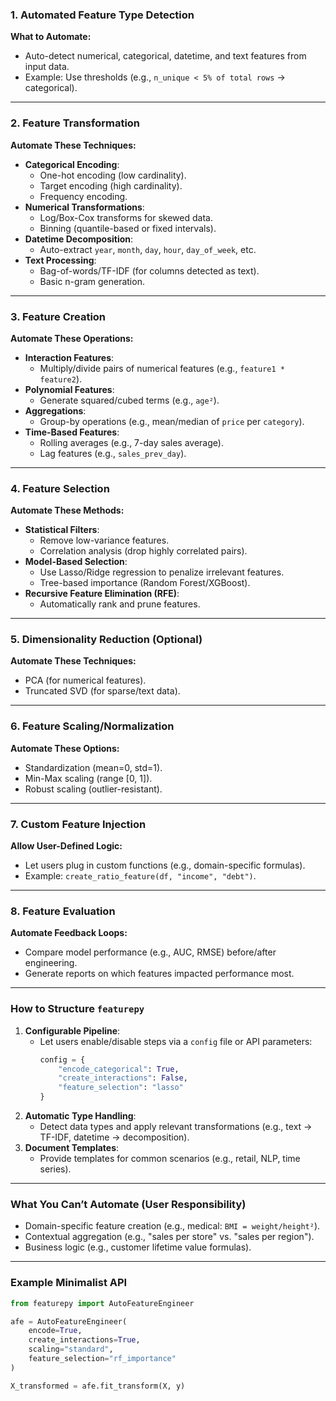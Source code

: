 

### **1. Automated Feature Type Detection**
**What to Automate:**
- Auto-detect numerical, categorical, datetime, and text features from input data.
- Example: Use thresholds (e.g., `n_unique < 5% of total rows` → categorical).

---

### **2. Feature Transformation**
**Automate These Techniques:**
- **Categorical Encoding**:
  - One-hot encoding (low cardinality).
  - Target encoding (high cardinality).
  - Frequency encoding.
- **Numerical Transformations**:
  - Log/Box-Cox transforms for skewed data.
  - Binning (quantile-based or fixed intervals).
- **Datetime Decomposition**:
  - Auto-extract `year`, `month`, `day`, `hour`, `day_of_week`, etc.
- **Text Processing**:
  - Bag-of-words/TF-IDF (for columns detected as text).
  - Basic n-gram generation.

---

### **3. Feature Creation**
**Automate These Operations:**
- **Interaction Features**:
  - Multiply/divide pairs of numerical features (e.g., `feature1 * feature2`).
- **Polynomial Features**:
  - Generate squared/cubed terms (e.g., `age²`).
- **Aggregations**:
  - Group-by operations (e.g., mean/median of `price` per `category`).
- **Time-Based Features**:
  - Rolling averages (e.g., 7-day sales average).
  - Lag features (e.g., `sales_prev_day`).

---

### **4. Feature Selection**
**Automate These Methods:**
- **Statistical Filters**:
  - Remove low-variance features.
  - Correlation analysis (drop highly correlated pairs).
- **Model-Based Selection**:
  - Use Lasso/Ridge regression to penalize irrelevant features.
  - Tree-based importance (Random Forest/XGBoost).
- **Recursive Feature Elimination (RFE)**:
  - Automatically rank and prune features.

---

### **5. Dimensionality Reduction (Optional)**
**Automate These Techniques:**
- PCA (for numerical features).
- Truncated SVD (for sparse/text data).

---

### **6. Feature Scaling/Normalization**
**Automate These Options:**
- Standardization (mean=0, std=1).
- Min-Max scaling (range [0, 1]).
- Robust scaling (outlier-resistant).

---

### **7. Custom Feature Injection**
**Allow User-Defined Logic:**
- Let users plug in custom functions (e.g., domain-specific formulas).
- Example: `create_ratio_feature(df, "income", "debt")`.

---

### **8. Feature Evaluation**
**Automate Feedback Loops:**
- Compare model performance (e.g., AUC, RMSE) before/after engineering.
- Generate reports on which features impacted performance most.

---

### **How to Structure `featurepy`**
1. **Configurable Pipeline**:
   - Let users enable/disable steps via a `config` file or API parameters:
     ```python
     config = {
         "encode_categorical": True,
         "create_interactions": False,
         "feature_selection": "lasso"
     }
     ```
2. **Automatic Type Handling**:
   - Detect data types and apply relevant transformations (e.g., text → TF-IDF, datetime → decomposition).
3. **Document Templates**:
   - Provide templates for common scenarios (e.g., retail, NLP, time series).

---

### **What You Can’t Automate (User Responsibility)**
- Domain-specific feature creation (e.g., medical: `BMI = weight/height²`).
- Contextual aggregation (e.g., "sales per store" vs. "sales per region").
- Business logic (e.g., customer lifetime value formulas).

---

### **Example Minimalist API**
```python
from featurepy import AutoFeatureEngineer

afe = AutoFeatureEngineer(
    encode=True,
    create_interactions=True,
    scaling="standard",
    feature_selection="rf_importance"
)

X_transformed = afe.fit_transform(X, y)
```

